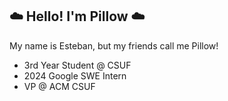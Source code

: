 
## ☁️ Hello! I'm Pillow ☁️

My name is Esteban, but my friends call me Pillow!

- 3rd Year Student @ CSUF
- 2024 Google SWE Intern
- VP @ ACM CSUF
<!--
### Languages & Tools
![Python](https://camo.githubusercontent.com/0d30a017c005e377f9be5d95c4045ceecc1cb855203728f29b522b719c33b017/68747470733a2f2f696d672e736869656c64732e696f2f62616467652f507974686f6e2d3134333534433f7374796c653d666c61742d737175617265266c6f676f3d707974686f6e266c6f676f436f6c6f723d7768697465) ![C++](https://camo.githubusercontent.com/b6506475451add0a6ebcb3bae74acbda79e3101fa9f39153f5fb35b8f9ec3dbd/68747470733a2f2f696d672e736869656c64732e696f2f62616467652f2d432b2b2d3030374143433f7374796c653d666c61742d737175617265266c6f676f3d63706c7573706c7573266c6f676f436f6c6f723d7768697465) ![Scripting](https://camo.githubusercontent.com/7cb02402288b114c178ff21c66c7e4dd717c53dbbacec7cd6a8f089c2aedf95a/68747470733a2f2f696d672e736869656c64732e696f2f62616467652f5368656c6c5f5363726970742d3132313031313f7374796c653d666c61742d737175617265266c6f676f3d676e752d62617368266c6f676f436f6c6f723d7768697465)  ![C](https://camo.githubusercontent.com/a9709f13bd9dea57772a81a88bd4a0c02e715e64b2e5899ddb7ee64e6972ef4c/68747470733a2f2f696d672e736869656c64732e696f2f62616467652f432d3030353939433f7374796c653d666c61742d737175617265266c6f676f3d63266c6f676f436f6c6f723d7768697465) ![JavaScript](https://camo.githubusercontent.com/cf1a0ef083a2372d7f66b4691d5d25bfd8c098f42871e8da90edb1f32ed187c4/68747470733a2f2f696d672e736869656c64732e696f2f62616467652f2d4a6176615363726970742d626c61636b3f7374796c653d666c61742d737175617265266c6f676f3d6a617661736372697074) ![HTML](https://camo.githubusercontent.com/1428d3381068889b7e7904975776e4d3a873215e423448c9fd8159b792e318fb/68747470733a2f2f696d672e736869656c64732e696f2f62616467652f48544d4c2d3233393132303f7374796c653d666c61742d737175617265266c6f676f3d68746d6c35266c6f676f436f6c6f723d7768697465)
![CSS](https://camo.githubusercontent.com/ad98cda49f19233585eb168e6c91078b470aad1100f589711d69d2dec2aadea3/68747470733a2f2f696d672e736869656c64732e696f2f62616467652f4353532d3233393132303f267374796c653d666c61742d737175617265266c6f676f3d63737333266c6f676f436f6c6f723d7768697465) ![Github](https://camo.githubusercontent.com/85dc47a56a4e73ae7b6e64b3b4416785497e74219ae179ae8faaaca10d5a78d9/68747470733a2f2f696d672e736869656c64732e696f2f62616467652f2d4769744875622d3138313731373f7374796c653d666c61742d737175617265266c6f676f3d676974687562) ![Ubuntu](https://camo.githubusercontent.com/939d08fd268861935fe6ae623869875bfdbecc1ef5d3878652542c31b505eade/68747470733a2f2f696d672e736869656c64732e696f2f62616467652f5562756e74752d4539353432303f7374796c653d666c61742d737175617265266c6f676f3d7562756e7475266c6f676f436f6c6f723d7768697465) ![Discord](https://camo.githubusercontent.com/4eeaee56dd78965804e540578b8dc3e2051ced72f2f0b268ba106e6d6c0ebdbd/68747470733a2f2f696d672e736869656c64732e696f2f62616467652f446973636f72642d3732383944413f7374796c653d666c61742d737175617265266c6f676f3d646973636f7264266c6f676f436f6c6f723d7768697465)


<!--
Icons are from this profile: https://github.com/durgeshsamariya/awesome-github-profile-readme-templates/blob/master/templates/FahimFBA.md
-->
